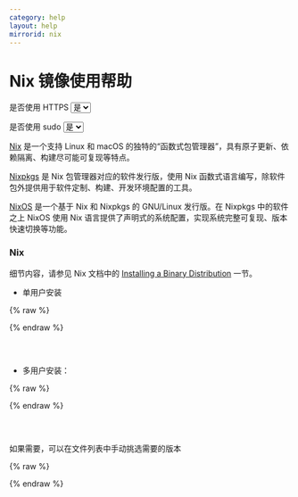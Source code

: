 ```yaml
---
category: help
layout: help
mirrorid: nix
---
```


# Nix 镜像使用帮助

<form class="form-inline">
<div class="form-group">
	<label>是否使用 HTTPS</label>
	<select id="http-select" class="form-control content-select" data-target="#content-0,#content-1,#content-2">
	  <option data-http_protocol="https://" selected>是</option>
	  <option data-http_protocol="http://">否</option>
	</select>
</div>
</form>


<form class="form-inline">
<div class="form-group">
	<label>是否使用 sudo</label>
	<select id="sudo-select" class="form-control content-select" data-target="#content-0,#content-1,#content-2">
	  <option data-sudo="sudo " selected>是</option>
	  <option data-sudo="">否</option>
	</select>
</div>
</form>



[Nix](https://nixos.org/nix) 是一个支持 Linux 和 macOS 的独特的“函数式包管理器”，具有原子更新、依赖隔离、构建尽可能可复现等特点。

[Nixpkgs](https://nixos.org/nixpkgs) 是 Nix 包管理器对应的软件发行版，使用 Nix 函数式语言编写，除软件包外提供用于软件定制、构建、开发环境配置的工具。

[NixOS](https://nixos.org) 是一个基于 Nix 和 Nixpkgs 的 GNU/Linux 发行版。在 Nixpkgs 中的软件之上 NixOS 使用 Nix 语言提供了声明式的系统配置，实现系统完整可复现、版本快速切换等功能。

### Nix

细节内容，请参见 Nix 文档中的 [Installing a Binary Distribution](https://nixos.org/nix/manual/#ch-installing-binary) 一节。

- 单用户安装

    

{% raw %}
<script id="template-0" type="x-tmpl-markup">
    sh <(curl {{http_protocol}}{{mirror}}/latest/install)
    </script>
{% endraw %}

<p></p>

<pre>
<code id="content-0" class="language-bash" data-template="#template-0" data-select="#http-select,#sudo-select">
</code>
</pre>


- 多用户安装：

    

{% raw %}
<script id="template-1" type="x-tmpl-markup">
    sh <(curl {{http_protocol}}{{mirror}}/latest/install) --daemon
    </script>
{% endraw %}

<p></p>

<pre>
<code id="content-1" class="language-bash" data-template="#template-1" data-select="#http-select,#sudo-select">
</code>
</pre>


如果需要，可以在文件列表中手动挑选需要的版本



{% raw %}
<script id="template-2" type="x-tmpl-markup">
{{http_protocol}}{{mirror}}
</script>
{% endraw %}

<p></p>

<pre>
<code id="content-2" class="language-plaintext" data-template="#template-2" data-select="#http-select,#sudo-select">
</code>
</pre>


